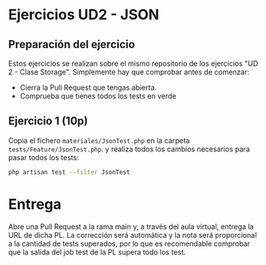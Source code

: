 # Ejercicios UD2 - JSON

## Preparación del ejercicio

Estos ejercicios se realizan sobre el mismo repositorio de los ejercicios "UD 2 - Clase Storage". Simplemente hay que comprobar antes de comenzar:

- Cierra la Pull Request que tengas abierta.
- Comprueba que tienes todos los tests en verde

## Ejercicio 1 (10p)

Copia el fichero `materiales/JsonTest.php` en la carpeta `tests/Feature/JsonTest.php`. y realiza todos los cambios necesarios para pasar todos los tests:

```bash
php artisan test --filter JsonTest
```

# Entrega

Abre una Pull Request a la rama main y, a través del aula virtual, entrega la URL de dicha PL. La corrección será automática y la nota será proporcional a la cantidad de tests superados, por lo que es recomendable comprobar que la salida del job test de la PL supera todo los test.